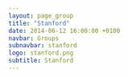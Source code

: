 ```yaml
---
layout: page_group
title: "Stanford"
date: 2014-06-12 16:00:00 +0100
navbar: Groups
subnavbar: stanford
logo: stanford.png
subtitle: Stanford
---
```

